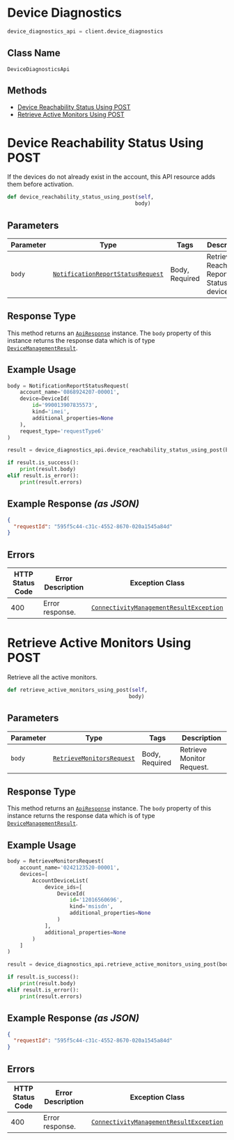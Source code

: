 # Device Diagnostics

```python
device_diagnostics_api = client.device_diagnostics
```

## Class Name

`DeviceDiagnosticsApi`

## Methods

* [Device Reachability Status Using POST](../../doc/controllers/device-diagnostics.md#device-reachability-status-using-post)
* [Retrieve Active Monitors Using POST](../../doc/controllers/device-diagnostics.md#retrieve-active-monitors-using-post)


# Device Reachability Status Using POST

If the devices do not already exist in the account, this API resource adds them before activation.

```python
def device_reachability_status_using_post(self,
                                         body)
```

## Parameters

| Parameter | Type | Tags | Description |
|  --- | --- | --- | --- |
| `body` | [`NotificationReportStatusRequest`](../../doc/models/notification-report-status-request.md) | Body, Required | Retrieve Reachability Report Status for a device. |

## Response Type

This method returns an [`ApiResponse`](../../doc/api-response.md) instance. The `body` property of this instance returns the response data which is of type [`DeviceManagementResult`](../../doc/models/device-management-result.md).

## Example Usage

```python
body = NotificationReportStatusRequest(
    account_name='0868924207-00001',
    device=DeviceId(
        id='990013907835573',
        kind='imei',
        additional_properties=None
    ),
    request_type='requestType6'
)

result = device_diagnostics_api.device_reachability_status_using_post(body)

if result.is_success():
    print(result.body)
elif result.is_error():
    print(result.errors)
```

## Example Response *(as JSON)*

```json
{
  "requestId": "595f5c44-c31c-4552-8670-020a1545a84d"
}
```

## Errors

| HTTP Status Code | Error Description | Exception Class |
|  --- | --- | --- |
| 400 | Error response. | [`ConnectivityManagementResultException`](../../doc/models/connectivity-management-result-exception.md) |


# Retrieve Active Monitors Using POST

Retrieve all the active monitors.

```python
def retrieve_active_monitors_using_post(self,
                                       body)
```

## Parameters

| Parameter | Type | Tags | Description |
|  --- | --- | --- | --- |
| `body` | [`RetrieveMonitorsRequest`](../../doc/models/retrieve-monitors-request.md) | Body, Required | Retrieve Monitor Request. |

## Response Type

This method returns an [`ApiResponse`](../../doc/api-response.md) instance. The `body` property of this instance returns the response data which is of type [`DeviceManagementResult`](../../doc/models/device-management-result.md).

## Example Usage

```python
body = RetrieveMonitorsRequest(
    account_name='0242123520-00001',
    devices=[
        AccountDeviceList(
            device_ids=[
                DeviceId(
                    id='12016560696',
                    kind='msisdn',
                    additional_properties=None
                )
            ],
            additional_properties=None
        )
    ]
)

result = device_diagnostics_api.retrieve_active_monitors_using_post(body)

if result.is_success():
    print(result.body)
elif result.is_error():
    print(result.errors)
```

## Example Response *(as JSON)*

```json
{
  "requestId": "595f5c44-c31c-4552-8670-020a1545a84d"
}
```

## Errors

| HTTP Status Code | Error Description | Exception Class |
|  --- | --- | --- |
| 400 | Error response. | [`ConnectivityManagementResultException`](../../doc/models/connectivity-management-result-exception.md) |

